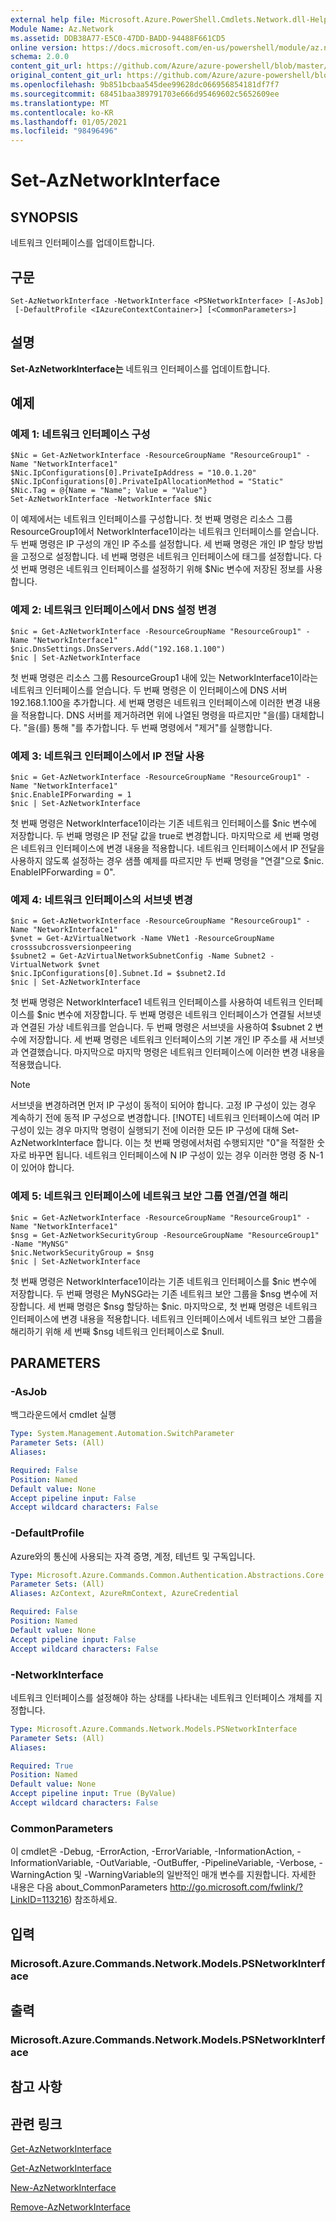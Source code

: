 ```yaml
---
external help file: Microsoft.Azure.PowerShell.Cmdlets.Network.dll-Help.xml
Module Name: Az.Network
ms.assetid: DDB38A77-E5C0-47DD-BADD-94488F661CD5
online version: https://docs.microsoft.com/en-us/powershell/module/az.network/set-aznetworkinterface
schema: 2.0.0
content_git_url: https://github.com/Azure/azure-powershell/blob/master/src/Network/Network/help/Set-AzNetworkInterface.md
original_content_git_url: https://github.com/Azure/azure-powershell/blob/master/src/Network/Network/help/Set-AzNetworkInterface.md
ms.openlocfilehash: 9b851bcbaa545dee99628dc066956854181df7f7
ms.sourcegitcommit: 68451baa389791703e666d95469602c5652609ee
ms.translationtype: MT
ms.contentlocale: ko-KR
ms.lasthandoff: 01/05/2021
ms.locfileid: "98496496"
---
```

# Set-AzNetworkInterface

## SYNOPSIS
네트워크 인터페이스를 업데이트합니다.

## 구문

```
Set-AzNetworkInterface -NetworkInterface <PSNetworkInterface> [-AsJob]
 [-DefaultProfile <IAzureContextContainer>] [<CommonParameters>]
```

## 설명
**Set-AzNetworkInterface는** 네트워크 인터페이스를 업데이트합니다.

## 예제

### 예제 1: 네트워크 인터페이스 구성
```
$Nic = Get-AzNetworkInterface -ResourceGroupName "ResourceGroup1" -Name "NetworkInterface1"
$Nic.IpConfigurations[0].PrivateIpAddress = "10.0.1.20"
$Nic.IpConfigurations[0].PrivateIpAllocationMethod = "Static"
$Nic.Tag = @{Name = "Name"; Value = "Value"}
Set-AzNetworkInterface -NetworkInterface $Nic
```

이 예제에서는 네트워크 인터페이스를 구성합니다.
첫 번째 명령은 리소스 그룹 ResourceGroup1에서 NetworkInterface1이라는 네트워크 인터페이스를 얻습니다.
두 번째 명령은 IP 구성의 개인 IP 주소를 설정합니다.
세 번째 명령은 개인 IP 할당 방법을 고정으로 설정합니다.
네 번째 명령은 네트워크 인터페이스에 태그를 설정합니다.
다섯 번째 명령은 네트워크 인터페이스를 설정하기 위해 $Nic 변수에 저장된 정보를 사용합니다.

### 예제 2: 네트워크 인터페이스에서 DNS 설정 변경
```
$nic = Get-AzNetworkInterface -ResourceGroupName "ResourceGroup1" -Name "NetworkInterface1"
$nic.DnsSettings.DnsServers.Add("192.168.1.100")
$nic | Set-AzNetworkInterface
```

첫 번째 명령은 리소스 그룹 ResourceGroup1 내에 있는 NetworkInterface1이라는 네트워크 인터페이스를 얻습니다. 두 번째 명령은 이 인터페이스에 DNS 서버 192.168.1.100을 추가합니다. 세 번째 명령은 네트워크 인터페이스에 이러한 변경 내용을 적용합니다. DNS 서버를 제거하려면 위에 나열된 명령을 따르지만 "을(를) 대체합니다. "을(를) 통해 "를 추가합니다. 두 번째 명령에서 "제거"를 실행합니다.

### 예제 3: 네트워크 인터페이스에서 IP 전달 사용
```
$nic = Get-AzNetworkInterface -ResourceGroupName "ResourceGroup1" -Name "NetworkInterface1"
$nic.EnableIPForwarding = 1
$nic | Set-AzNetworkInterface
```

첫 번째 명령은 NetworkInterface1이라는 기존 네트워크 인터페이스를 $nic 변수에 저장합니다. 두 번째 명령은 IP 전달 값을 true로 변경합니다. 마지막으로 세 번째 명령은 네트워크 인터페이스에 변경 내용을 적용합니다. 네트워크 인터페이스에서 IP 전달을 사용하지 않도록 설정하는 경우 샘플 예제를 따르지만 두 번째 명령을 "연결"으로 $nic. EnableIPForwarding = 0".

### 예제 4: 네트워크 인터페이스의 서브넷 변경
```
$nic = Get-AzNetworkInterface -ResourceGroupName "ResourceGroup1" -Name "NetworkInterface1"
$vnet = Get-AzVirtualNetwork -Name VNet1 -ResourceGroupName crosssubcrossversionpeering
$subnet2 = Get-AzVirtualNetworkSubnetConfig -Name Subnet2 -VirtualNetwork $vnet
$nic.IpConfigurations[0].Subnet.Id = $subnet2.Id
$nic | Set-AzNetworkInterface
```

첫 번째 명령은 NetworkInterface1 네트워크 인터페이스를 사용하여 네트워크 인터페이스를 $nic 변수에 저장합니다. 두 번째 명령은 네트워크 인터페이스가 연결될 서브넷과 연결된 가상 네트워크를 얻습니다. 두 번째 명령은 서브넷을 사용하여 $subnet 2 변수에 저장합니다. 세 번째 명령은 네트워크 인터페이스의 기본 개인 IP 주소를 새 서브넷과 연결했습니다. 마지막으로 마지막 명령은 네트워크 인터페이스에 이러한 변경 내용을 적용했습니다.
>[!NOTE] 
>서브넷을 변경하려면 먼저 IP 구성이 동적이 되어야 합니다. 고정 IP 구성이 있는 경우 계속하기 전에 동적 IP 구성으로 변경합니다. 
>[!NOTE]
>네트워크 인터페이스에 여러 IP 구성이 있는 경우 마지막 명령이 실행되기 전에 이러한 모든 IP 구성에 대해 Set-AzNetworkInterface 합니다. 이는 첫 번째 명령에서처럼 수행되지만 "0"을 적절한 숫자로 바꾸면 됩니다. 네트워크 인터페이스에 N IP 구성이 있는 경우 이러한 명령 중 N-1이 있어야 합니다.

### 예제 5: 네트워크 인터페이스에 네트워크 보안 그룹 연결/연결 해리
```
$nic = Get-AzNetworkInterface -ResourceGroupName "ResourceGroup1" -Name "NetworkInterface1"
$nsg = Get-AzNetworkSecurityGroup -ResourceGroupName "ResourceGroup1" -Name "MyNSG"
$nic.NetworkSecurityGroup = $nsg
$nic | Set-AzNetworkInterface
```

첫 번째 명령은 NetworkInterface1이라는 기존 네트워크 인터페이스를 $nic 변수에 저장합니다. 두 번째 명령은 MyNSG라는 기존 네트워크 보안 그룹을 $nsg 변수에 저장합니다. 세 번째 명령은 $nsg 할당하는 $nic. 마지막으로, 첫 번째 명령은 네트워크 인터페이스에 변경 내용을 적용합니다. 네트워크 인터페이스에서 네트워크 보안 그룹을 해리하기 위해 세 번째 $nsg 네트워크 인터페이스로 $null.

## PARAMETERS

### -AsJob
백그라운드에서 cmdlet 실행

```yaml
Type: System.Management.Automation.SwitchParameter
Parameter Sets: (All)
Aliases:

Required: False
Position: Named
Default value: None
Accept pipeline input: False
Accept wildcard characters: False
```

### -DefaultProfile
Azure와의 통신에 사용되는 자격 증명, 계정, 테넌트 및 구독입니다.

```yaml
Type: Microsoft.Azure.Commands.Common.Authentication.Abstractions.Core.IAzureContextContainer
Parameter Sets: (All)
Aliases: AzContext, AzureRmContext, AzureCredential

Required: False
Position: Named
Default value: None
Accept pipeline input: False
Accept wildcard characters: False
```

### -NetworkInterface
네트워크 인터페이스를 설정해야 하는 상태를 나타내는 네트워크 인터페이스 개체를 지정합니다.

```yaml
Type: Microsoft.Azure.Commands.Network.Models.PSNetworkInterface
Parameter Sets: (All)
Aliases:

Required: True
Position: Named
Default value: None
Accept pipeline input: True (ByValue)
Accept wildcard characters: False
```

### CommonParameters
이 cmdlet은 -Debug, -ErrorAction, -ErrorVariable, -InformationAction, -InformationVariable, -OutVariable, -OutBuffer, -PipelineVariable, -Verbose, -WarningAction 및 -WarningVariable의 일반적인 매개 변수를 지원합니다. 자세한 내용은 다음 about_CommonParameters http://go.microsoft.com/fwlink/?LinkID=113216) 참조하세요.

## 입력

### Microsoft.Azure.Commands.Network.Models.PSNetworkInterface

## 출력

### Microsoft.Azure.Commands.Network.Models.PSNetworkInterface

## 참고 사항

## 관련 링크

[Get-AzNetworkInterface](./Get-AzNetworkInterface.md)

[Get-AzNetworkInterface](./Get-AzNetworkInterface.md)

[New-AzNetworkInterface](./New-AzNetworkInterface.md)

[Remove-AzNetworkInterface](./Remove-AzNetworkInterface.md)
